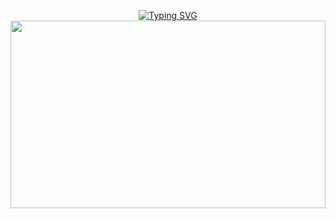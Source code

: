 <p align="center">
<a href="https://git.io/typing-svg"><img src="https://readme-typing-svg.demolab.com?font=EB+Garamond&weight=800&size=28&duration=4000&pause=1000&random=false&width=435&lines=WELCOME+TO+CHALAH_MD_V6;MULTI-DEVICE+WHATSAPP+BOT;DEVELOPED+BY;WHITE+CHALAH+MODZ." alt="Typing SVG" /></a>




<img src="https://files.catbox.moe/3vo9e6.jpg" height="300" width="100%">



